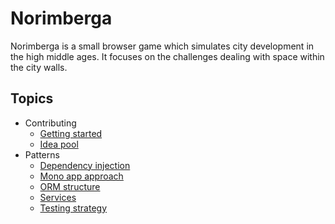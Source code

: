 # Norimberga

Norimberga is a small browser game which simulates city development in the high middle ages. It focuses on the
challenges dealing with space within the city walls.

## Topics

* Contributing
    * [Getting started](docs/contributing/getting_started.md)
    * [Idea pool](docs/contributing/idea_pool.md)
* Patterns
    * [Dependency injection](docs/patterns/dependency_injection.md)
    * [Mono app approach](docs/patterns/mono_app_approach.md)
    * [ORM structure](docs/patterns/orm_structure.md)
    * [Services](docs/patterns/services.md)
    * [Testing strategy](docs/patterns/testing_strategy.md)
